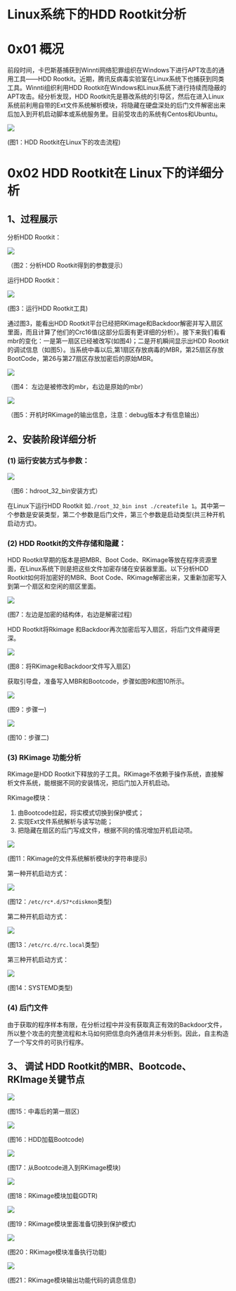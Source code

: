 # Linux系统下的HDD Rootkit分析

0x01 概况
=====

前段时间，卡巴斯基捕获到Winnti网络犯罪组织在Windows下进行APT攻击的通用工具——HDD Rootkit。近期，腾讯反病毒实验室在Linux系统下也捕获到同类工具。Winnti组织利用HDD Rootkit在Windows和Linux系统下进行持续而隐蔽的APT攻击。经分析发现，HDD Rootkit先是篡改系统的引导区，然后在进入Linux系统前利用自带的Ext文件系统解析模块，将隐藏在硬盘深处的后门文件解密出来后加入到开机启动脚本或系统服务里。目前受攻击的系统有Centos和Ubuntu。

![](http://drops.javaweb.org/uploads/images/e345e07d9a583750cf26e733099a62e596a9db72.jpg)

(图1：HDD Rootkit在Linux下的攻击流程)

0x02 HDD Rootkit在 Linux下的详细分析
=====

1、过程展示
------

分析HDD Rootkit：

![](http://drops.javaweb.org/uploads/images/b951b8e68a53c148c8e378e7ced6e5d2bede17f4.jpg)

（图2：分析HDD Rootkit得到的参数提示）

运行HDD Rootkit：

![](http://drops.javaweb.org/uploads/images/67130cf8f470e7538087f19c6fb4379d2e6e61b6.jpg)

(图3：运行HDD Rootkit工具)

通过图3，能看出HDD Rootkit平台已经把RKimage和Backdoor解密并写入扇区里面，而且计算了他们的Crc16值(这部分后面有更详细的分析）。接下来我们看看mbr的变化：一是第一扇区已经被改写(如图4)；二是开机瞬间显示出HDD Rootkit的调试信息（如图5）。当系统中毒以后,第1扇区存放病毒的MBR，第25扇区存放BootCode，第26与第27扇区存放加密后的原始MBR。

![](http://drops.javaweb.org/uploads/images/d8d5818aa1c976eaa6901d69c760712eceebff71.jpg)

（图4： 左边是被修改的mbr，右边是原始的mbr）

![](http://drops.javaweb.org/uploads/images/281d82dd49e44b943682ef4794161ddee94d121b.jpg)

（图5：开机时RKimage的输出信息，注意：debug版本才有信息输出）

2、安装阶段详细分析
----------

### (1) 运行安装方式与参数：

![](http://drops.javaweb.org/uploads/images/a57f7b9a770741d286359ce586ca9c261266febc.jpg)

（图6：hdroot_32_bin安装方式）

在Linux下运行HDD Rootkit 如`./root_32_bin inst ./createfile 1`。其中第一个参数是安装类型，第二个参数是后门文件，第三个参数是启动类型(共三种开机启动方式)。

### (2) HDD Rootkit的文件存储和隐藏：

HDD Rootkit早期的版本是把MBR、Boot Code、RKimage等放在程序资源里面，在Linux系统下则是把这些文件加密存储在安装器里面。以下分析HDD Rootkit如何将加密好的MBR、Boot Code、RKimage解密出来，又重新加密写入到第一个扇区和空闲的扇区里面。

![](http://drops.javaweb.org/uploads/images/c0893fc158606e79ad1c3cc00910eab7640c8580.jpg)

(图7：左边是加密的结构体，右边是解密过程)

HDD Rootkit将Rkimage 和Backdoor再次加密后写入扇区，将后门文件藏得更深。

![](http://drops.javaweb.org/uploads/images/0c77589d2002e154fdfc8cfaedcb6062168896c1.jpg)

(图8：将RKimage和Backdoor文件写入扇区)

获取引导盘，准备写入MBR和Bootcode，步骤如图9和图10所示。

![](http://drops.javaweb.org/uploads/images/4870af7c1146eb5ca2b215cd7badf98ae0228ec1.jpg)

(图9：步骤一)

![](http://drops.javaweb.org/uploads/images/4585be92de4e0f8bc427e7dc110a214b0eb2c85c.jpg)

(图10：步骤二)

### (3) RKimage 功能分析

RKimage是HDD Rootkit下释放的子工具。RKimage不依赖于操作系统，直接解析文件系统，能根据不同的安装情况，把后门加入开机启动。

RKimage模块：

1.  由Bootcode拉起，将实模式切换到保护模式；
2.  实现Ext文件系统解析与读写功能；
3.  把隐藏在扇区的后门写成文件，根据不同的情况增加开机启动项。

![](http://drops.javaweb.org/uploads/images/6927b73c57a0eed73612b2275f4d09227ca66f9e.jpg)

(图11：RKimage的文件系统解析模块的字符串提示)

第一种开机启动方式：

![](http://drops.javaweb.org/uploads/images/369d9cda78ec3f7a600f98d404971e6f709969ac.jpg)

(图12：`/etc/rc*.d/S7*cdiskmon`类型)

第二种开机启动方式：

![](http://drops.javaweb.org/uploads/images/31b415a1736ec805f91f4fb9d281cd63902050cc.jpg)

(图13：`/etc/rc.d/rc.local`类型)

第三种开机启动方式：

![](http://drops.javaweb.org/uploads/images/5bb9a375f0ff5f153243d460e1634f0a1255a969.jpg)

(图14：SYSTEMD类型)

### (4) 后门文件

由于获取的程序样本有限，在分析过程中并没有获取真正有效的Backdoor文件，所以整个攻击的完整流程和木马如何把信息向外通信并未分析到。因此，自主构造了一个写文件的可执行程序。

3、 调试 HDD Rootkit的MBR、Bootcode、RKImage关键节点
------------------------------------------

![](http://drops.javaweb.org/uploads/images/a34aac47cf5419e2f9505ced8a8c3fc2141c1fa4.jpg)

(图15：中毒后的第一扇区)

![](http://drops.javaweb.org/uploads/images/c337b30f621211c5dc5c7bac678f299f0537a197.jpg)

(图16：HDD加载Bootcode)

![](http://drops.javaweb.org/uploads/images/54087e1f33a774a73bff6f903d8b77df1790f59b.jpg)

(图17：从Bootcode进入到RKimage模块)

![](http://drops.javaweb.org/uploads/images/ff7ed692160fdd3970bfd9070dedbf7be1406a7f.jpg)

(图18：RKimage模块加载GDTR)

![](http://drops.javaweb.org/uploads/images/c2305602af2d61dd18947e085fecccf2b85df566.jpg)

(图19：RKimage模块里面准备切换到保护模式)

![](http://drops.javaweb.org/uploads/images/172ba9e72968ea75515c6dab4eaa1e1b56fc8648.jpg)

(图20：RKimage模块准备执行功能)

![](http://drops.javaweb.org/uploads/images/85277da81cbcae7a39b02b9c0096e71fdbe8dee7.jpg)

(图21：RKimage模块输出功能代码的调息信息)